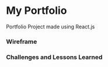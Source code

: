 # My Portfolio

Portfolio Project made using React.js


### Wireframe


### Challenges and Lessons Learned
